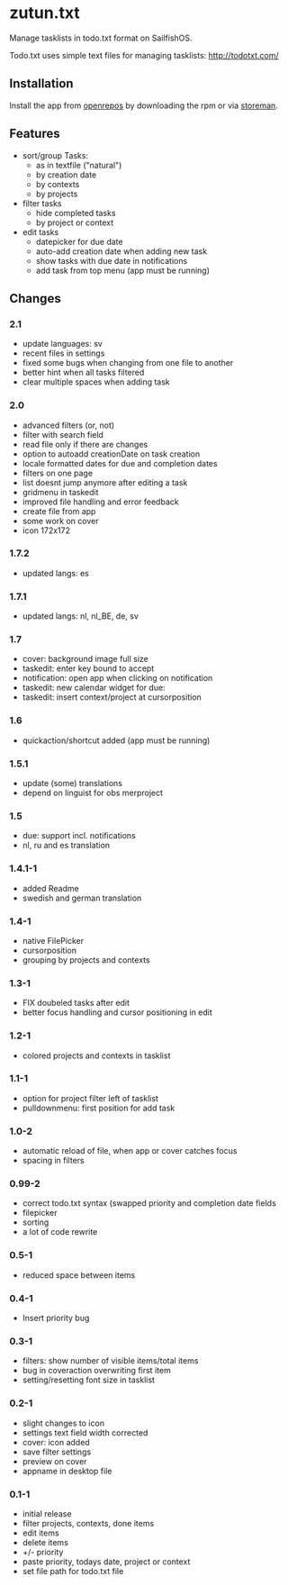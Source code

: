 # zutun.txt

Manage tasklists in todo.txt format on SailfishOS.

Todo.txt uses simple text files for managing tasklists: http://todotxt.com/

## Installation

Install the app from [openrepos](https://openrepos.net/content/fooxl/zutuntxt) by downloading the rpm or via [storeman](https://openrepos.net/content/osetr/storeman).

## Features

  - sort/group Tasks:
    - as in textfile ("natural")
    - by creation date
    - by contexts
    - by projects
  - filter tasks
    - hide completed tasks
    - by project or context
  - edit tasks
    - datepicker for due date
    - auto-add creation date when adding new task
    - show tasks with due date in notifications
    - add task from top menu (app must be running)
  
## Changes

### 2.1
  - update languages: sv
  - recent files in settings
  - fixed some bugs when changing from one file to another
  - better hint when all tasks filtered
  - clear multiple spaces when adding task

### 2.0
  - advanced filters (or, not)
  - filter with search field
  - read file only if there are changes
  - option to autoadd creationDate on task creation
  - locale formatted dates for due and completion dates
  - filters on one page
  - list doesnt jump anymore after editing a task
  - gridmenu in taskedit
  - improved file handling and error feedback
  - create file from app
  - some work on cover
  - icon 172x172

### 1.7.2
  - updated langs: es

### 1.7.1
  - updated langs: nl, nl_BE, de, sv

### 1.7
  - cover: background image full size
  - taskedit: enter key bound to accept
  - notification: open app when clicking on notification
  - taskedit: new calendar widget for due:
  - taskedit: insert context/project at cursorposition

### 1.6
  - quickaction/shortcut added (app must be running)

### 1.5.1
  - update (some) translations
  - depend on linguist for obs merproject

### 1.5
  - due: support incl. notifications
  - nl, ru and es translation

### 1.4.1-1
  - added Readme
  - swedish and german translation

### 1.4-1
  - native FilePicker
  - cursorposition
  - grouping by projects and contexts

### 1.3-1
  - FIX doubeled tasks after edit
  - better focus handling and cursor positioning in edit

### 1.2-1
  - colored projects and contexts in tasklist

### 1.1-1
  - option for project filter left of tasklist
  - pulldownmenu: first position for add task

### 1.0-2
  - automatic reload of file, when app or cover catches focus
  - spacing in filters

### 0.99-2
  - correct todo.txt syntax (swapped priority and completion date fields
  - filepicker
  - sorting
  - a lot of code rewrite

### 0.5-1
  - reduced space between items

### 0.4-1
  - Insert priority bug

### 0.3-1
  - filters: show number of visible items/total items
  - bug in coveraction overwriting first item
  - setting/resetting font size in tasklist

### 0.2-1
  - slight changes to icon
  - settings text field width corrected
  - cover: icon added
  - save filter settings
  - preview on cover
  - appname in desktop file

### 0.1-1
  - initial release
  - filter projects, contexts, done items
  - edit items
  - delete items
  - +/- priority
  - paste priority, todays date, project or context
  - set file path for todo.txt file

